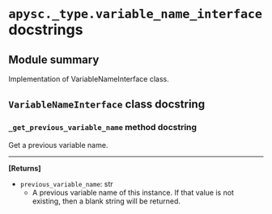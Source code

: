 # `apysc._type.variable_name_interface` docstrings

## Module summary

Implementation of VariableNameInterface class.

## `VariableNameInterface` class docstring

### `_get_previous_variable_name` method docstring

Get a previous variable name.<hr>

**[Returns]**

- `previous_variable_name`: str
  - A previous variable name of this instance. If that value is not existing, then a blank string will be returned.
